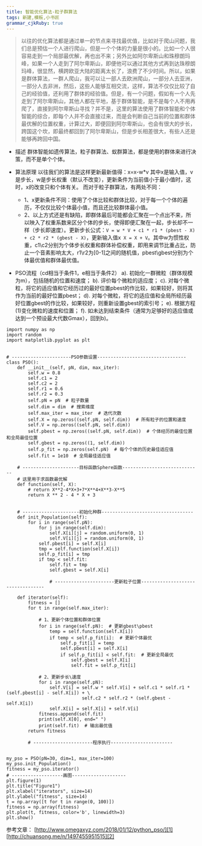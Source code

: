```yaml
---
title: 智能优化算法-粒子群算法
tags: 新建,模板,小书匠
grammar_cjkRuby: true
---
```

>以往的优化算法都是通过单一的节点来寻找最优值，比如对于爬山问题，我们总是预估一个人进行爬山，但是一个个体的力量是很小的。比如一个人很容易走到一个局部最优解，再也出不来；另外比如阿尔卑斯山和珠穆朗玛峰，如果一个人走到了阿尔卑斯山，即便他可以通过其他方式再到达珠穆朗玛峰，很显然，横跨欧亚大陆的距离太长了，浪费了不少时间。所以，如果是群体算法，一群人爬山，我可以让一部人去欧洲爬山，一部分人去亚洲，一部分人去非洲，然后，这些人能够互相交流，这样，算法不仅仅比较了自己的经验值，还利用了群体的经验值。但是，有一个问题，假如有一个人先走到了阿尔卑斯山，其他人都在平地，基于群体智能，是不是每个人不用再爬了，直接到阿尔卑斯山寻找？并不是，这里的算法使用了群体智能和个体智能的综合，即每个人并不会直接过来，而是会判断自己当前的位置和群体最优解的位置权重，计算过大，即便回到阿尔卑斯山，也会有很大的步长，跨国这个坎，即最终都回到了阿尔卑斯山，但是步长相差很大，有些人还是能够再跨回中国。

* 描述
群体智能如遗传算法，粒子群算法、蚁群算法，都是使用的群体来进行决策，而不是单个个体。

* 算法原理
以往我们的算法是这样更新最新值得：x=x-w*v
其中x是输入值，v是步长，w是步长权重（默认不改变），更新条件为当前值小于最小值时，这时，x的改变只和个体有关。
而对于粒子群算法，有两处不同：
	* 1、x更新条件不同：使用了个体比较和群体比较，对于每一个个体的遍历，不仅仅比较个体最小值，而且还比较群体最小值。
	* 2、以上方式还是有缺陷，即群体最后可能都会汇聚在一个点出不来，所以映入了权重系数来区分个体的步长，使得即便汇聚在一起，步长却不一样（步长即速度）。更新步长公式：`V = w * V + c1 * r1 * (pbest - X) + c2 * r2 * (gbest - X)`，更新输入值x` X = X + V`。其中w为惯性权重，c1\c2分别为个体步长权重和群体补偿权重，即用来调节比重占比，防止一个音素影响太大，r1\r2为[0-1]之间的随机值，pbest\gbest分别为个体最优值和群体最优值。
	
* PSO流程（cd相当于条件1，e相当于条件2）
a). 初始化一群微粒（群体规模为m），包括随机的位置和速度；
b). 评价每个微粒的适应度；
c). 对每个微粒，将它的适应值和它经历过的最好位置pbest的作比较，如果较好，则将其作为当前的最好位置pbest；
d). 对每个微粒，将它的适应值和全局所经历最好位置gbest的作比较，如果较好，则重新设置gbest的索引号；
e). 根据方程(1)变化微粒的速度和位置；
f). 如未达到结束条件（通常为足够好的适应值或达到一个预设最大代数Gmax），回到b)。

``` stylus
import numpy as np
import random
import matplotlib.pyplot as plt


# ----------------------PSO参数设置---------------------------------
class PSO():
    def __init__(self, pN, dim, max_iter):
        self.w = 0.8
        self.c1 = 2
        self.c2 = 2
        self.r1 = 0.6
        self.r2 = 0.3
        self.pN = pN  # 粒子数量
        self.dim = dim  # 搜索维度
        self.max_iter = max_iter  # 迭代次数
        self.X = np.zeros((self.pN, self.dim))  # 所有粒子的位置和速度
        self.V = np.zeros((self.pN, self.dim))
        self.pbest = np.zeros((self.pN, self.dim))  # 个体经历的最佳位置和全局最佳位置
        self.gbest = np.zeros((1, self.dim))
        self.p_fit = np.zeros(self.pN)  # 每个个体的历史最佳适应值
        self.fit = 1e10  # 全局最佳适应值

    # ---------------------目标函数Sphere函数-----------------------------
    # 这里用于求函数最优解
    def function(self, X):
        # return X**2-4*X+3+7*X**4+X**3-X**5
        return X ** 2 - 4 * X + 3

    
    # ---------------------初始化种群----------------------------------
    def init_Population(self):
        for i in range(self.pN):
            for j in range(self.dim):
                self.X[i][j] = random.uniform(0, 1)
                self.V[i][j] = random.uniform(0, 1)
            self.pbest[i] = self.X[i]
            tmp = self.function(self.X[i])
            self.p_fit[i] = tmp
            if tmp < self.fit:
                self.fit = tmp
                self.gbest = self.X[i]

                # ----------------------更新粒子位置----------------------------------

    def iterator(self):
        fitness = []
        for t in range(self.max_iter):

            # 1、更新个体位置和群体位置
            for i in range(self.pN):  # 更新gbest\pbest
                temp = self.function(self.X[i])
                if temp < self.p_fit[i]:  # 更新个体最优
                    self.p_fit[i] = temp
                    self.pbest[i] = self.X[i]
                    if self.p_fit[i] < self.fit:  # 更新全局最优
                        self.gbest = self.X[i]
                        self.fit = self.p_fit[i]

            # 2、更新步长\速度
            for i in range(self.pN):
                self.V[i] = self.w * self.V[i] + self.c1 * self.r1 * (self.pbest[i] - self.X[i]) + \
                            self.c2 * self.r2 * (self.gbest - self.X[i])
                self.X[i] = self.X[i] + self.V[i]
            fitness.append(self.fit)
            print(self.X[0], end=" ")
            print(self.fit)  # 输出最优值
        return fitness

        # ----------------------程序执行-----------------------


my_pso = PSO(pN=30, dim=1, max_iter=100)
my_pso.init_Population()
fitness = my_pso.iterator()
# -------------------画图--------------------
plt.figure(1)
plt.title("Figure1")
plt.xlabel("iterators", size=14)
plt.ylabel("fitness", size=14)
t = np.array([t for t in range(0, 100)])
fitness = np.array(fitness)
plt.plot(t, fitness, color='b', linewidth=3)
plt.show()
```

参考文章：
[http://www.omegaxyz.com/2018/01/12/python_pso/][1]
[http://chuansong.me/n/1497455951515][2]


  [1]: http://www.omegaxyz.com/2018/01/12/python_pso/
  [2]: http://chuansong.me/n/1497455951515
